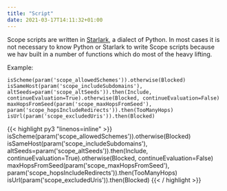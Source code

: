 ```yaml
---
title: "Script"
date: 2021-03-17T14:11:32+01:00
---
```


Scope scripts are written in [Starlark](https://github.com/bazelbuild/starlark/blob/master/spec.md), a dialect of Python.
In most cases it is not necessary to know Python or Starlark to write Scope scripts because we hav built in a number of 
functions which do most of the heavy lifting.

Example:
```
isScheme(param('scope_allowedSchemes')).otherwise(Blocked)
isSameHost(param('scope_includeSubdomains'), altSeeds=param('scope_altSeeds')).then(Include, continueEvaluation=True).otherwise(Blocked, continueEvaluation=False)
maxHopsFromSeed(param('scope_maxHopsFromSeed'), param('scope_hopsIncludeRedirects')).then(TooManyHops)
isUrl(param('scope_excludedUris')).then(Blocked)
```

{{< highlight py3 "linenos=inline" >}}
isScheme(param('scope_allowedSchemes')).otherwise(Blocked)
isSameHost(param('scope_includeSubdomains'), altSeeds=param('scope_altSeeds')).then(Include, continueEvaluation=True).otherwise(Blocked, continueEvaluation=False)
maxHopsFromSeed(param('scope_maxHopsFromSeed'), param('scope_hopsIncludeRedirects')).then(TooManyHops)
isUrl(param('scope_excludedUris')).then(Blocked)
{{< / highlight >}}
